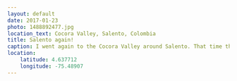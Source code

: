 ```yaml
---
layout: default
date: 2017-01-23
photo: 1488892477.jpg
location_text: Cocora Valley, Salento, Colombia
title: Salento again!
caption: I went again to the Cocora Valley around Salento. That time the weather was perfect to take nice shots. Like that one where you can see how tall that tree is compared to the people sitting next to it.
location:
    latitude: 4.637712
    longitude: -75.48907
---
```

